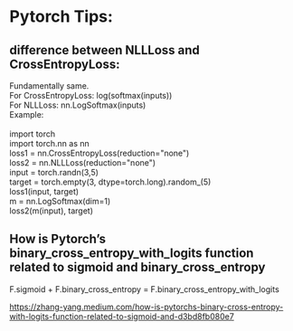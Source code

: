 # Pytorch Tips:
## difference between NLLLoss and CrossEntropyLoss:
Fundamentally same.   
For CrossEntropyLoss: log(softmax(inputs))   
For NLLLoss:  nn.LogSoftmax(inputs)     
Example:     <br>             
import torch           
import torch.nn as nn  
loss1 = nn.CrossEntropyLoss(reduction="none")   
loss2 = nn.NLLLoss(reduction="none")       
input = torch.randn(3,5)             
target = torch.empty(3, dtype=torch.long).random_(5)   
loss1(input, target)         
m = nn.LogSoftmax(dim=1)     
loss2(m(input), target)                     

## How is Pytorch’s binary_cross_entropy_with_logits function related to sigmoid and binary_cross_entropy
F.sigmoid + F.binary_cross_entropy = F.binary_cross_entropy_with_logits

https://zhang-yang.medium.com/how-is-pytorchs-binary-cross-entropy-with-logits-function-related-to-sigmoid-and-d3bd8fb080e7
